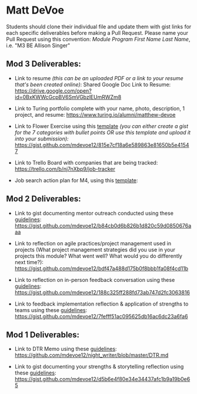 # Matt DeVoe

Students should clone their individual file and update them with gist links for each specific deliverables before making a Pull Request. Please name your Pull Request using this convention: *Module Program First Name Last Name*, i.e. "M3 BE Allison Singer"

## Mod 3 Deliverables:

* Link to resume *(this can be an uploaded PDF or a link to your resume that's been created online)*: 
  Shared Google Doc Link to Resume: https://drive.google.com/open?id=0BxKWWcGcpBV6SmVGbzlEUmRWZm8
  
* Link to Turing portfolio complete with your name, photo, description, 1 project, and resume:
  https://www.turing.io/alumni/matthew-devoe

* Link to Flower Exercise using this [template](https://github.com/turingschool/career-development-curriculum/blob/master/files/Career%20Unit%20-%20The%20Flower%20Diagram.pdf) *(you can either create a gist for the 7 categories with bullet points OR use this template and upload it into your submission):*
https://gist.github.com/mdevoe12/815e7cf18a6e589863e81650b5e41547

* Link to Trello Board with companies that are being tracked: 
https://trello.com/b/nj7nXbp9/job-tracker

* Job search action plan for M4, using this [template](https://github.com/turingschool/career-development-curriculum/blob/master/module_three/mod_4_action_plan_template.md):

## Mod 2 Deliverables:
* Link to gist documenting mentor outreach conducted using these [guidelines](https://github.com/turingschool/career-development-curriculum/blob/master/module_two/cold_outreach_i_guidelines.md):
https://gist.github.com/mdevoe12/b84cb0d6b826b1d820c59d0850676aaa

* Link to reflection on agile practices/project management used in projects (What project management strategies did you use in your projects this module? What went well? What would you do differently next time?):
https://gist.github.com/mdevoe12/bdf47a488d175b0f8bbb1fa08f4cd11b

* Link to reflection on in-person feedback conversation using these [guidelines](https://github.com/turingschool/career-development-curriculum/blob/master/module_two/feedback_conversation_reflection_guidelines.md):
https://gist.github.com/mdevoe12/188c325ff288fd73ab747d2fc3063816

* Link to feedback implementation reflection & application of strengths to teams using these [guidelines](https://github.com/turingschool/career-development-curriculum/blob/master/module_two/feedback_implementation_strengths_reflection.md):
https://gist.github.com/mdevoe12/7fefff51ac095625db16ac6dc23a6fa6


## Mod 1 Deliverables:
* Link to DTR Memo using these [guidelines](https://github.com/turingschool/career-development-curriculum/blob/master/module_one/dtr_guidelines_memo.md): 
https://github.com/mdevoe12/night_writer/blob/master/DTR.md

* Link to gist documenting your strengths & storytelling reflection using these [guidelines](https://github.com/turingschool/career-development-curriculum/blob/master/module_one/strengths_storytelling_reflection.md): https://gist.github.com/mdevoe12/d5b6e4f80e34e34437afc1b9a19b0e65
